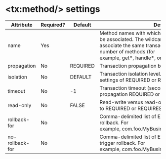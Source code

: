 # &#60;tx&#58;method&#47;&#62; settings

Attribute|Required?|Default|Description
--|--|--|--
name|Yes||Method names with which the transaction attributes are to be associated. The wildcard (&#42;) character can be used to associate the same transaction attribute settings with a number of methods (for example, get&#42;, handle&#42;, on&#42;Event, and so forth).
propagation|No|REQUIRED|Transaction propagation behavior.
isolation|No|DEFAULT|Transaction isolation level. Only applicable to propagation settings of REQUIRED or REQUIRES_NEW.
timeout|No|&#45;1|Transaction timeout (seconds). Only applicable to propagation REQUIRED or REQUIRES_NEW.
read&#45;only|No|FALSE|Read&#45;write versus read&#45;only transaction. Applies only to REQUIRED or REQUIRES_NEW.
rollback&#45;for|No||Comma&#45;delimited list of Exception instances that trigger rollback. For example, com.foo.MyBusinessException,ServletException.
no&#45;rollback&#45;for|No||Comma&#45;delimited list of Exception instances that do not trigger rollback. For example, com.foo.MyBusinessException,ServletException.
